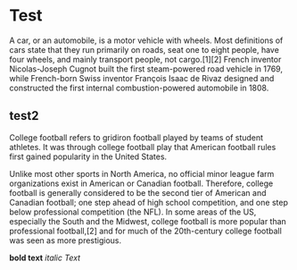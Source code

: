 # Test
A car, or an automobile, is a motor vehicle with wheels. Most definitions of cars state that they run primarily on roads, seat one to eight people, have four wheels, and mainly transport people, not cargo.[1][2] French inventor Nicolas-Joseph Cugnot built the first steam-powered road vehicle in 1769, while French-born Swiss inventor François Isaac de Rivaz designed and constructed the first internal combustion-powered automobile in 1808.

## test2

College football refers to gridiron football played by teams of student athletes. It was through college football play that American football rules first gained popularity in the United States.

Unlike most other sports in North America, no official minor league farm organizations exist in American or Canadian football. Therefore, college football is generally considered to be the second tier of American and Canadian football; one step ahead of high school competition, and one step below professional competition (the NFL). In some areas of the US, especially the South and the Midwest, college football is more popular than professional football,[2] and for much of the 20th-century college football was seen as more prestigious.


**bold text**
_italic Text_
